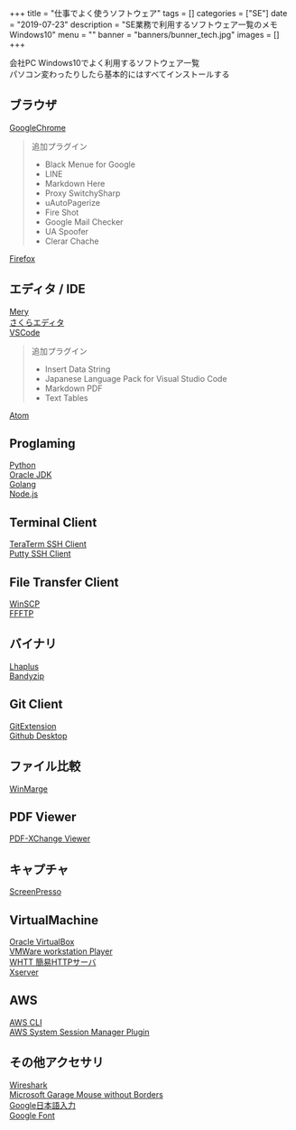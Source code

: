 +++
title = "仕事でよく使うソフトウェア"
tags = []
categories = ["SE"]
date = "2019-07-23"
description = "SE業務で利用するソフトウェア一覧のメモ Windows10"
menu = ""
banner = "banners/bunner_tech.jpg"
images = []
+++

会社PC Windows10でよく利用するソフトウェア一覧  
パソコン変わったりしたら基本的にはすべてインストールする   

## ブラウザ  
<i class="fas fa-external-link-alt"></i> [GoogleChrome](https://www.google.com/intl/ja/chrome/)  

> 追加プラグイン  
> 
>    * Black Menue for Google  
>    * LINE  
>    * Markdown Here  
>    * Proxy SwitchySharp  
>    * uAutoPagerize  
>    * Fire Shot  
>    * Google Mail Checker  
>    * UA Spoofer  
>    * Clerar Chache  

<i class="fas fa-external-link-alt"></i> [Firefox](https://www.mozilla.org/ja/firefox/new/)  

## エディタ / IDE
<i class="fas fa-external-link-alt"></i> [Mery](https://forest.watch.impress.co.jp/library/software/mery/)  
<i class="fas fa-external-link-alt"></i> [さくらエディタ](https://sakura-editor.github.io/download.html)  
<i class="fas fa-external-link-alt"></i> [VSCode](https://code.visualstudio.com/)  

> 追加プラグイン  
>
>    * Insert Data String
>    * Japanese Language Pack for Visual Studio Code
>    * Markdown PDF
>    * Text Tables

<i class="fas fa-external-link-alt"></i> [Atom](https://atom.io/)  

## Proglaming
<i class="fas fa-external-link-alt"></i> [Python](https://www.python.org/downloads/)  
<i class="fas fa-external-link-alt"></i> [Oracle JDK](https://www.oracle.com/technetwork/java/javase/downloads/index.html)  
<i class="fas fa-external-link-alt"></i> [Golang](https://golang.org/)  
<i class="fas fa-external-link-alt"></i> [Node.js](https://nodejs.org/ja/)  

## Terminal Client
<i class="fas fa-external-link-alt"></i> [TeraTerm SSH Client](https://forest.watch.impress.co.jp/library/software/utf8teraterm/)  
<i class="fas fa-external-link-alt"></i> [Putty SSH Client](https://www.putty.org/)  

## File Transfer Client
<i class="fas fa-external-link-alt"></i> [WinSCP](https://forest.watch.impress.co.jp/library/software/winscp/)  
<i class="fas fa-external-link-alt"></i> [FFFTP](https://forest.watch.impress.co.jp/library/software/ffftp/)  

## バイナリ
<i class="fas fa-external-link-alt"></i> [Lhaplus](https://forest.watch.impress.co.jp/library/software/lhaplus/)  
<i class="fas fa-external-link-alt"></i> [Bandyzip](https://jp.bandisoft.com/bandizip/)  

## Git Client
<i class="fas fa-external-link-alt"></i> [GitExtension](https://sourceforge.net/projects/gitextensions/)  
<i class="fas fa-external-link-alt"></i> [Github Desktop](https://desktop.github.com/)  

## ファイル比較
<i class="fas fa-external-link-alt"></i> [WinMarge](http://winmerge.org/?lang=ja)  

## PDF Viewer
<i class="fas fa-external-link-alt"></i> [PDF-XChange Viewer](https://forest.watch.impress.co.jp/library/software/pdfxchange/)  

## キャプチャ  
<i class="fas fa-external-link-alt"></i> [ScreenPresso](https://www.screenpresso.com/ja/)  

## VirtualMachine  
<i class="fas fa-external-link-alt"></i> [Oracle VirtualBox](https://www.oracle.com/technetwork/server-storage/virtualbox/downloads/index.html?ssSourceSiteId=otnjp)  
<i class="fas fa-external-link-alt"></i> [VMWare workstation Player](https://www.vmware.com/jp/products/workstation-player.html)  
<i class="fas fa-external-link-alt"></i> [WHTT 簡易HTTPサーバ](https://www.vector.co.jp/soft/winnt/net/se502556.html)  
<i class="fas fa-external-link-alt"></i> [Xserver](https://sourceforge.net/projects/vcxsrv/)  

## AWS
<i class="fas fa-external-link-alt"></i> [AWS CLI](https://docs.aws.amazon.com/ja_jp/cli/latest/userguide/install-windows.html)  
<i class="fas fa-external-link-alt"></i> [AWS System Session Manager Plugin](https://docs.aws.amazon.com/ja_jp/systems-manager/latest/userguide/session-manager-working-with-install-plugin.html#install-plugin-windows)  

## その他アクセサリ  
<i class="fas fa-external-link-alt"></i> [Wireshark](https://forest.watch.impress.co.jp/library/software/wireshark/)  
<i class="fas fa-external-link-alt"></i> [Microsoft Garage Mouse without Borders](https://www.microsoft.com/en-us/download/details.aspx?id=35460)  
<i class="fas fa-external-link-alt"></i> [Google日本語入力](https://www.google.co.jp/ime/)  
<i class="fas fa-external-link-alt"></i> [Google Font](https://www.google.com/get/noto/)  
